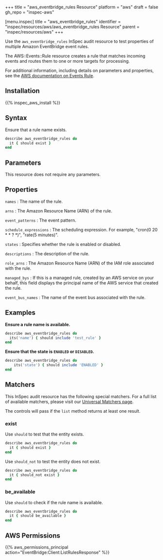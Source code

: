 +++
title = "aws_eventbridge_rules Resource"
platform = "aws"
draft = false
gh_repo = "inspec-aws"

[menu.inspec]
title = "aws_eventbridge_rules"
identifier = "inspec/resources/aws/aws_eventbridge_rules Resource"
parent = "inspec/resources/aws"
+++

Use the `aws_eventbridge_rules` InSpec audit resource to test properties of multiple Amazon EventBridge event rules.

The AWS::Events::Rule resource creates a rule that matches incoming events and routes them to one or more targets for processing.

For additional information, including details on parameters and properties, see the [AWS documentation on Events Rule](https://docs.aws.amazon.com/AWSCloudFormation/latest/UserGuide/aws-resource-events-rule.html).

## Installation

{{% inspec_aws_install %}}

## Syntax

Ensure that a rule name exists.

```ruby
describe aws_eventbridge_rules do
  it { should exist }
end
```

## Parameters

This resource does not require any parameters.

## Properties

`names`
: The name of the rule.

`arns`
: The Amazon Resource Name (ARN) of the rule.

`event_patterns`
: The event pattern.

`schedule_expressions`
: The scheduling expression. For example, "cron(0 20 * * ? *)", "rate(5 minutes)".

`states`
: Specifies whether the rule is enabled or disabled.

`descriptions`
: The description of the rule.

`role_arns`
: The Amazon Resource Name (ARN) of the IAM role associated with the rule.

`managed_bys`
: If this is a managed rule, created by an AWS service on your behalf, this field displays the principal name of the AWS service that created the rule.

`event_bus_names`
: The name of the event bus associated with the rule.

## Examples

**Ensure a rule name is available.**

```ruby
describe aws_eventbridge_rules do
  its('name') { should include 'test_rule' }
end
```

**Ensure that the state is `ENABLED` or `DISABLED`.**

```ruby
describe aws_eventbridge_rules do
    its('state') { should include 'ENABLED' }
end
```

## Matchers

This InSpec audit resource has the following special matchers. For a full list of available matchers, please visit our [Universal Matchers page](https://www.inspec.io/docs/reference/matchers/).

The controls will pass if the `list` method returns at least one result.

### exist

Use `should` to test that the entity exists.

```ruby
describe aws_eventbridge_rules do
  it { should exist }
end
```

Use `should_not` to test the entity does not exist.

```ruby
describe aws_eventbridge_rules do
  it { should_not exist }
end
```

### be_available

Use `should` to check if the rule name is available.

```ruby
describe aws_eventbridge_rules do
  it { should be_available }
end
```

## AWS Permissions

{{% aws_permissions_principal action="EventBridge:Client:ListRulesResponse" %}}
